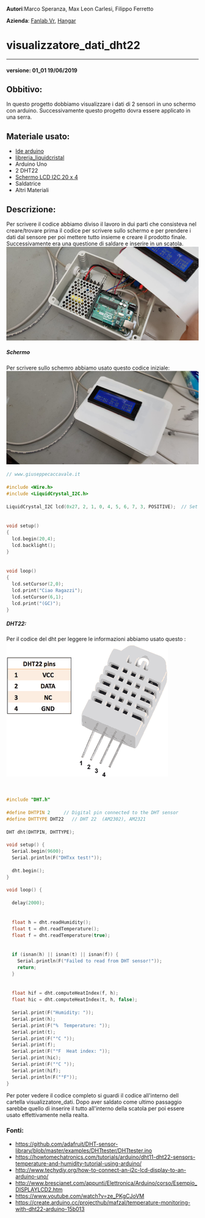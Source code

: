 **Autori**:Marco Speranza, Max Leon Carlesi, Filippo Ferretto

**Azienda**: [Fanlab Vr](https://www.veronafablab.it/), [Hangar](http://www.hangar-lab.com/)

# visualizzatore_dati_dht22
---
#### versione: 01_01  19/06/2019
##  Obbitivo: 
In questo progetto dobbiamo visualizzare i dati di 2 sensori in uno schermo con arduino. Successivamente questo progetto dovra essere applicato in una serra.
##  Materiale usato:
* [Ide arduino](https://www.arduino.cc/en/Main/Software)
* [libreria_liquidcristal](https://bitbucket.org/fmalpartida/new-liquidcrystal/wiki/Home)
* Arduino Uno
* 2 DHT22
* [Schermo LCD I2C 20 x 4](https://www.amazon.it/AZDelivery-HD44780-Interfaccia-Caratteri-Gratuito/dp/B07N8CGM9G/ref=sr_1_1_sspa?keywords=lcd+20x4+i2c&qid=1561016672&s=gateway&sr=8-1-spons&psc=1)
* Saldatrice
* Altri Materiali
##  Descrizione:
Per scrivere il codice abbiamo diviso il lavoro in dui parti che consisteva nel creare/trovare prima il codice per scrivere sullo schermo e per prendere i dati dal sensore per poi mettere tutto insieme e creare il prodotto finale. Successivamente era una questione di saldare e inserire in un scatola.
![prodotto_fase_finale](prodotto_fase_finale.jpeg "")
#####	Schermo
Per scrivere sullo schemro abbiamo usato questo codice iniziale:
![schermo](schermo.jpeg "prodotto finito")
```cpp
// www.giuseppecaccavale.it
 
#include <Wire.h>
#include <LiquidCrystal_I2C.h>
 
LiquidCrystal_I2C lcd(0x27, 2, 1, 0, 4, 5, 6, 7, 3, POSITIVE);  // Set the LCD I2C address
 
 
void setup() 
{
  lcd.begin(20,4); 
  lcd.backlight();
}
 
 
void loop()
{
  lcd.setCursor(2,0);
  lcd.print("Ciao Ragazzi");
  lcd.setCursor(6,1);
  lcd.print("(GC)");
}
```
##### DHT22:
Per il codice del dht per leggere le informazioni abbiamo usato questo :
![Sensore_DHT22](DHT22-PinOut.png "dht22")
```cpp


#include "DHT.h"

#define DHTPIN 2     // Digital pin connected to the DHT sensor
#define DHTTYPE DHT22   // DHT 22  (AM2302), AM2321

DHT dht(DHTPIN, DHTTYPE);

void setup() {
  Serial.begin(9600);
  Serial.println(F("DHTxx test!"));

  dht.begin();
}

void loop() {
  
  delay(2000);

  
  float h = dht.readHumidity();
  float t = dht.readTemperature();  
  float f = dht.readTemperature(true);

  
  if (isnan(h) || isnan(t) || isnan(f)) {
    Serial.println(F("Failed to read from DHT sensor!"));
    return;
  }

 
  float hif = dht.computeHeatIndex(f, h);  
  float hic = dht.computeHeatIndex(t, h, false);

  Serial.print(F("Humidity: "));
  Serial.print(h);
  Serial.print(F("%  Temperature: "));
  Serial.print(t);
  Serial.print(F("°C "));
  Serial.print(f);
  Serial.print(F("°F  Heat index: "));
  Serial.print(hic);
  Serial.print(F("°C "));
  Serial.print(hif);
  Serial.println(F("°F"));
}


```


Per poter vedere il codice completo si guardi il codice all'interno dell cartella visualizzatore_dati. Dopo aver saldato come ultimo passaggio sarebbe quello di inserire il tutto all'interno della scatola per poi essere usato effettivamente nella realta.

### Fonti:
* https://github.com/adafruit/DHT-sensor-library/blob/master/examples/DHTtester/DHTtester.ino
* https://howtomechatronics.com/tutorials/arduino/dht11-dht22-sensors-temperature-and-humidity-tutorial-using-arduino/
* http://www.techydiy.org/how-to-connect-an-i2c-lcd-display-to-an-arduino-uno/
* http://www.brescianet.com/appunti/Elettronica/Arduino/corso/Esempio_DISPLAYLCD2.htm
* https://www.youtube.com/watch?v=ze_PKgCJoVM
* https://create.arduino.cc/projecthub/mafzal/temperature-monitoring-with-dht22-arduino-15b013
